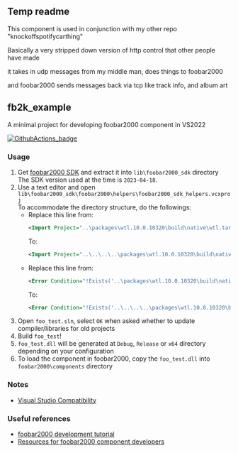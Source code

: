 ## Temp readme

This component is used in conjunction with my other repo "knockoffspotifycarthing"

Basically a very stripped down version of http control that other people have made

it takes in udp messages from my middle man, does things to foobar2000

and foobar2000 sends messages back via tcp like track info, and album art





## fb2k_example
A minimal project for developing foobar2000 component in VS2022

[![GithubActions_badge]][GithubActions_link]

[GithubActions_badge]: https://github.com/Chocobo1/fb2k_example/actions/workflows/ci.yaml/badge.svg
[GithubActions_link]: https://github.com/Chocobo1/fb2k_example/actions

### Usage
1. Get [foobar2000 SDK](https://www.foobar2000.org/SDK) and extract it into `lib\foobar2000_sdk` directory \
   The SDK version used at the time is `2023-04-18`.
2. Use a text editor and open `lib\foobar2000_sdk\foobar2000\helpers\foobar2000_sdk_helpers.vcxproj` \
   To accommodate the directory structure, do the followings:
   * Replace this line from:
     ```xml
     <Import Project="..\packages\wtl.10.0.10320\build\native\wtl.targets" Condition="Exists('..\packages\wtl.10.0.10320\build\native\wtl.targets')" />
     ```
     To:
     ```xml
     <Import Project="..\..\..\..\packages\wtl.10.0.10320\build\native\wtl.targets" Condition="Exists('..\..\..\..\packages\wtl.10.0.10320\build\native\wtl.targets')" />
     ```
   * Replace this line from:
     ```xml
     <Error Condition="!Exists('..\packages\wtl.10.0.10320\build\native\wtl.targets')" Text="$([System.String]::Format('$(ErrorText)', '..\packages\wtl.10.0.10320\build\native\wtl.targets'))" />
     ```
     To:
     ```xml
     <Error Condition="!Exists('..\..\..\..\packages\wtl.10.0.10320\build\native\wtl.targets')" Text="$([System.String]::Format('$(ErrorText)', '..\..\..\..\packages\wtl.10.0.10320\build\native\wtl.targets'))" />
     ```
3. Open `foo_test.sln`, select `OK` when asked whether to update compiler/libraries for old projects
4. Build `foo_test`!
5. `foo_test.dll` will be generated at `Debug`, `Release` or `x64` directory depending on your configuration
6. To load the component in foobar2000, copy the `foo_test.dll` into `foobar2000\components` directory

### Notes
* [Visual Studio Compatibility](https://wiki.hydrogenaud.io/index.php?title=Foobar2000:Development:Visual_Studio_Compatibility)

### Useful references
* [foobar2000 development tutorial](https://yirkha.fud.cz/tmp/496351ef.tutorial-draft.html)
* [Resources for foobar2000 component developers](https://foosion.foobar2000.org/developers/)
